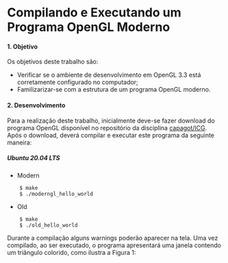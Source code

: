 # Compilando e Executando um Programa OpenGL Moderno

#### 1. Objetivo
Os objetivos deste trabalho são:
-  Verificar se o ambiente de desenvolvimento em OpenGL 3.3 está corretamente configurado no computador;
-  Familizarizar-se com a estrutura de um programa OpenGL moderno.

#### 2. Desenvolvimento
Para a realização deste trabalho, inicialmente deve-se fazer download do programa OpenGL disponível no repositório da disciplina [capagot/ICG](https://github.com/capagot/icg).
Após o download, deverá compilar e executar este programa da seguinte maneira:
##### Ubuntu 20.04 LTS

-  Modern
  ````
      $ make
      $ ./moderngl_hello_world 
  ````
-  Old
  ````
      $ make
      $ ./old_hello_world 
  ````
  Durante a compilação alguns warnings poderão aparecer na tela. Uma vez compilado, ao ser executado, o programa apresentará uma janela contendo um triângulo colorido, como ilustra a Figura 1:
